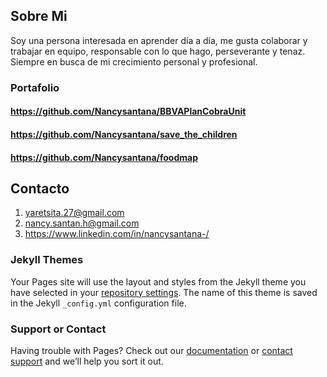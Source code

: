 ## Sobre Mi
Soy una persona interesada en aprender día a día, me gusta colaborar y trabajar en equipo, responsable con lo que hago, perseverante y tenaz.
Siempre en busca de mi crecimiento personal y profesional. 
### Portafolio
#### https://github.com/Nancysantana/BBVAPlanCobraUnit
#### https://github.com/Nancysantana/save_the_children
#### https://github.com/Nancysantana/foodmap
## Contacto
1. yaretsita.27@gmail.com
2. nancy.santan.h@gmail.com
3. https://www.linkedin.com/in/nancysantana-/
### Jekyll Themes

Your Pages site will use the layout and styles from the Jekyll theme you have selected in your [repository settings](https://github.com/Nancysantana/Portafolio/settings). The name of this theme is saved in the Jekyll `_config.yml` configuration file.

### Support or Contact

Having trouble with Pages? Check out our [documentation](https://help.github.com/categories/github-pages-basics/) or [contact support](https://github.com/contact) and we’ll help you sort it out.
